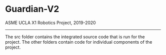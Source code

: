 # Guardian-V2
ASME UCLA X1 Robotics Project, 2019-2020

- - - -

The src folder contains the integrated source code that is run for the project.
The other folders contain code for individual components of the project.
